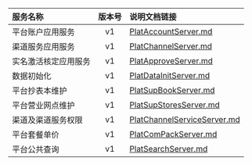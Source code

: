  
| 服务名称 | 版本号 | 说明文档链接 |  
| :----------------- | :-----: | :---------------- |  
| 平台账户应用服务 | v1 | [PlatAccountServer.md](https://github.com/Zhang-Monica/gitMd/blob/master/EpeisPlat/PlatAccountServer_README.md) |  
| 渠道服务应用服务 | v1 | [PlatChannelServer.md](https://github.com/Zhang-Monica/gitMd/blob/master/EpeisPlat/PlatChannelServer_README.md) |  
| 实名激活核定应用服务 | v1 | [PlatApproveServer.md](https://github.com/Zhang-Monica/gitMd/blob/master/EpeisPlat/PlatApproveServer_README.md) |  
| 数据初始化 | v1 | [PlatDataInitServer.md](https://github.com/Zhang-Monica/gitMd/blob/master/EpeisPlat/PlatDataInitServer_README.md) |  
| 平台抄表本维护 | v1 | [PlatSupBookServer.md](https://github.com/Zhang-Monica/gitMd/blob/master/EpeisPlat/PlatSupBookServer_README.md) |  
| 平台营业网点维护 | v1 | [PlatSupStoresServer.md](https://github.com/Zhang-Monica/gitMd/blob/master/EpeisPlat/PlatSupStoresServer_README.md) |  
| 渠道及渠道服务权限 | v1 | [PlatChannelServiceServer.md](https://github.com/Zhang-Monica/gitMd/blob/master/EpeisPlat/PlatChannelServiceServer_README.md) |  
| 平台套餐单价 | v1 | [PlatComPackServer.md](https://github.com/Zhang-Monica/gitMd/blob/master/EpeisPlat/PlatComPackServer_README.md) |  
| 平台公共查询 | v1 | [PlatSearchServer.md](https://github.com/Zhang-Monica/gitMd/blob/master/EpeisPlat/PlatSearchServer_README.md) |  
  

